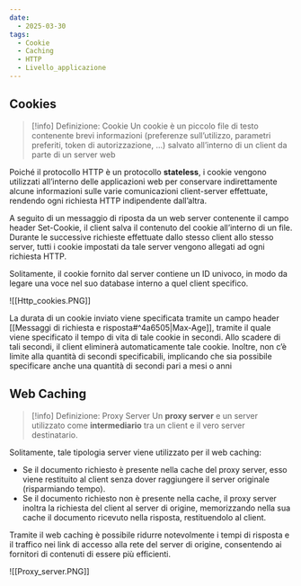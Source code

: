```yaml
---
date:
  - 2025-03-30
tags:
  - Cookie
  - Caching
  - HTTP
  - Livello_applicazione
---
```

## Cookies

> [!info] Definizione: Cookie
> Un cookie è un piccolo file di testo contenente brevi informazioni (preferenze sull’utilizzo, parametri preferiti, token di autorizzazione, ...) salvato all’interno di un client da parte di un server web

Poiché il protocollo HTTP è un protocollo **stateless**, i cookie vengono utilizzati all’interno delle applicazioni web per conservare indirettamente alcune informazioni sulle varie comunicazioni client-server effettuate, rendendo ogni richiesta HTTP indipendente dall’altra.

A seguito di un messaggio di riposta da un web server contenente il campo header Set-Cookie, il client salva il contenuto del cookie all’interno di un file. Durante le successive richieste effettuate dallo stesso client allo stesso server, tutti i cookie impostati da tale server vengono allegati ad ogni richiesta HTTP. 

Solitamente, il cookie fornito dal server contiene un ID univoco, in modo da legare una voce nel suo database interno a quel client specifico.

![[Http_cookies.PNG]]

La durata di un cookie inviato viene specificata tramite un campo header [[Messaggi di richiesta e risposta#^4a6505|Max-Age]], tramite il quale viene specificato il tempo di vita di tale cookie in secondi. Allo scadere di tali secondi, il client eliminerà automaticamente tale cookie. Inoltre, non c’è limite alla quantità di secondi specificabili, implicando che sia possibile specificare anche una quantità di secondi pari a mesi o anni

## Web Caching 

> [!info] Definizione: Proxy Server
> Un **proxy server** e un server utilizzato come **intermediario** tra un client e il vero server destinatario.

Solitamente, tale tipologia server viene utilizzato per il web caching: 
- Se il documento richiesto è presente nella cache del proxy server, esso viene restituito al client senza dover raggiungere il server originale (risparmiando tempo).
- Se il documento richiesto non è presente nella cache, il proxy server inoltra la richiesta del client al server di origine, memorizzando nella sua cache il documento ricevuto nella risposta, restituendolo al client.
  
Tramite il web caching è possibile ridurre notevolmente i tempi di risposta e il traffico nei link di accesso alla rete del server di origine, consentendo ai fornitori di contenuti di essere più efficienti.

![[Proxy_server.PNG]]